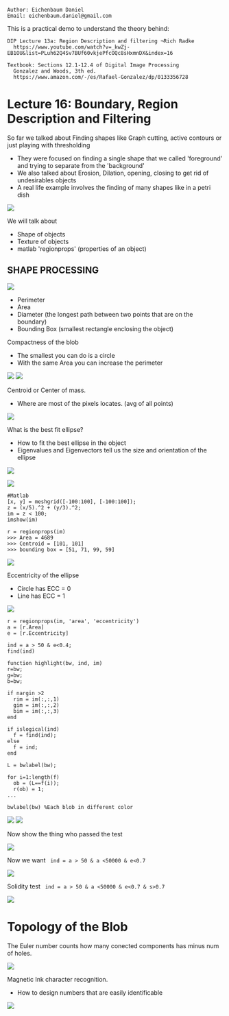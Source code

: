 ```
Author: Eichenbaum Daniel
Email: eichenbaum.daniel@gmail.com
```
This is a practical demo to understand the theory behind:
```
DIP Lecture 13a: Region Description and filtering ¬Rich Radke
  https://www.youtube.com/watch?v=_kwZj-EB1OU&list=PLuh62Q4Sv7BUf60vkjePfcOQc8sHxmnDX&index=16

Textbook: Sections 12.1-12.4 of Digital Image Processing
  Gonzalez and Woods, 3th ed.  
  https://www.amazon.com/-/es/Rafael-Gonzalez/dp/0133356728  
```

# Lecture 16: Boundary, Region Description and Filtering

So far we talked about Finding shapes like Graph cutting, active contours or just playing with thresholding
- They were focused on finding a single shape that we called 'foreground' and trying to separate from the 'background'
- We also talked about Erosion, Dilation, opening, closing to get rid of undesirables objects
- A real life example involves the finding of many shapes like in a petri dish

![](petri_dish.jpg)

We will talk about
- Shape of objects
- Texture of objects
- matlab 'regionprops' (properties of an object)

## SHAPE PROCESSING

![](blob_properties.jpg)

- Perimeter
- Area
- Diameter (the longest path between two points that are on the boundary)
- Bounding Box (smallest rectangle enclosing the object)

Compactness of the blob
- The smallest you can do is a circle
- With the same Area you can increase the perimeter

![](compactness.jpg)
![](circularity)

Centroid or Center of mass.
- Where are most of the pixels locates. (avg of all points)

![](centroid.jpg)

What is the best fit ellipse?
- How to fit the best ellipse in the object
- Eigenvalues and Eigenvectors tell us the size and orientation of the ellipse

![](ellipse_fit.jpg)

![](eigenval.jpg)

```
#Matlab
[x, y] = meshgrid([-100:100], [-100:100]);
z = (x/5).^2 + (y/3).^2;
im = z < 100;
imshow(im)

r = regionprops(im)
>>> Area = 4689
>>> Centroid = [101, 101]
>>> bounding box = [51, 71, 99, 59]
```

![](ex1.jpg)

Eccentricity of the ellipse
- Circle has ECC = 0
- Line has ECC = 1

![](eccentricity.jpg)

```
r = regionprops(im, 'area', 'eccentricity')
a = [r.Area]
e = [r.Eccentricity]

ind = a > 50 & e<0.4;
find(ind)
```

```
function highlight(bw, ind, im)
r=bw;
g=bw;
b=bw;

if nargin >2
  rim = im(:,:,1)
  gim = im(:,:,2)
  bim = im(:,:,3)
end

if islogical(ind)
  f = find(ind);
else
  f = ind;
end

L = bwlabel(bw);

for i=1:length(f)
  ob = (L==f(i));
  r(ob) = 1;
...
```

```
bwlabel(bw) %Each blob in different color
```

![](ex_2.jpg)
![](ex_3.jpg)

Now show the thing who passed the test

![](ex_4.jpg)

Now we want 
` ind = a > 50 & a <50000 & e<0.7`

![](ex_5.jpg)

Solidity test
` ind = a > 50 & a <50000 & e<0.7 & s>0.7`

![](ex_6.jpg)

# Topology of the Blob
The Euler number counts how many conected components has minus num of holes.

![](euler_num.jpg)

Magnetic Ink character recognition.
- How to design numbers that are easily identificable

![](MICR.jpg)


